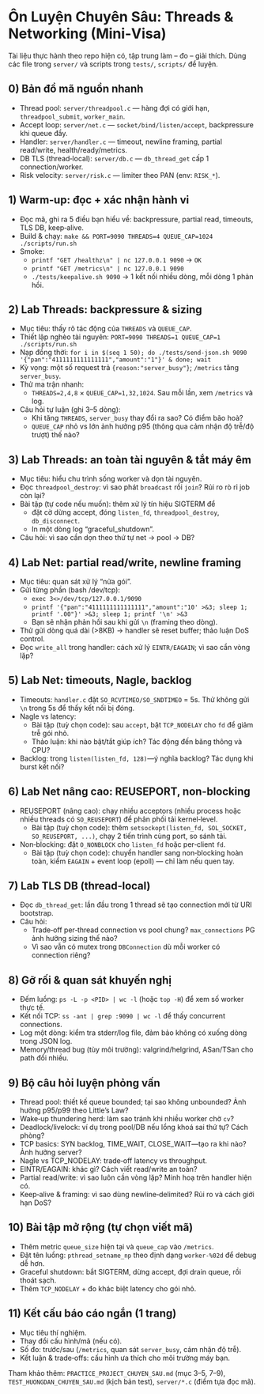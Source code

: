 # Ôn Luyện Chuyên Sâu: Threads & Networking (Mini‑Visa)

Tài liệu thực hành theo repo hiện có, tập trung làm – đo – giải thích. Dùng các file trong `server/` và scripts trong `tests/`, `scripts/` để luyện.

## 0) Bản đồ mã nguồn nhanh
- Thread pool: `server/threadpool.c` — hàng đợi có giới hạn, `threadpool_submit`, `worker_main`.
- Accept loop: `server/net.c` — `socket/bind/listen/accept`, backpressure khi queue đầy.
- Handler: `server/handler.c` — timeout, newline framing, partial read/write, health/ready/metrics.
- DB TLS (thread‑local): `server/db.c` — `db_thread_get` cấp 1 connection/worker.
- Risk velocity: `server/risk.c` — limiter theo PAN (env: `RISK_*`).

## 1) Warm‑up: đọc + xác nhận hành vi
- Đọc mã, ghi ra 5 điều bạn hiểu về: backpressure, partial read, timeouts, TLS DB, keep‑alive.
- Build & chạy: `make && PORT=9090 THREADS=4 QUEUE_CAP=1024 ./scripts/run.sh`
- Smoke:
  - `printf "GET /healthz\n" | nc 127.0.0.1 9090` → `OK`
  - `printf "GET /metrics\n" | nc 127.0.0.1 9090`
  - `./tests/keepalive.sh 9090` → 1 kết nối nhiều dòng, mỗi dòng 1 phản hồi.

## 2) Lab Threads: backpressure & sizing
- Mục tiêu: thấy rõ tác động của `THREADS` và `QUEUE_CAP`.
- Thiết lập nghèo tài nguyên: `PORT=9090 THREADS=1 QUEUE_CAP=1 ./scripts/run.sh`
- Nạp đồng thời: `for i in $(seq 1 50); do ./tests/send-json.sh 9090 '{"pan":"4111111111111111","amount":"1"}' & done; wait`
- Kỳ vọng: một số request trả `{reason:"server_busy"}`; `/metrics` tăng `server_busy`.
- Thử ma trận nhanh:
  - `THREADS=2,4,8` × `QUEUE_CAP=1,32,1024`. Sau mỗi lần, xem `/metrics` và log.
- Câu hỏi tự luận (ghi 3–5 dòng):
  - Khi tăng `THREADS`, `server_busy` thay đổi ra sao? Có điểm bão hoà?
  - `QUEUE_CAP` nhỏ vs lớn ảnh hưởng p95 (thông qua cảm nhận độ trễ/độ trượt) thế nào?

## 3) Lab Threads: an toàn tài nguyên & tắt máy êm
- Mục tiêu: hiểu chu trình sống worker và dọn tài nguyên.
- Đọc `threadpool_destroy`: vì sao phát `broadcast` rồi `join`? Rủi ro rò rỉ job còn lại?
- Bài tập (tự code nếu muốn): thêm xử lý tín hiệu SIGTERM để
  - đặt cờ dừng accept, đóng `listen_fd`, `threadpool_destroy`, `db_disconnect`.
  - In một dòng log “graceful_shutdown”.
- Câu hỏi: vì sao cần dọn theo thứ tự net → pool → DB?

## 4) Lab Net: partial read/write, newline framing
- Mục tiêu: quan sát xử lý “nửa gói”.
- Gửi từng phần (bash /dev/tcp):
  - `exec 3<>/dev/tcp/127.0.0.1/9090`
  - `printf '{"pan":"4111111111111111","amount":"10' >&3; sleep 1; printf '.00"}' >&3; sleep 1; printf '\n' >&3`
  - Bạn sẽ nhận phản hồi sau khi gửi `\n` (framing theo dòng).
- Thử gửi dòng quá dài (>8KB) → handler sẽ reset buffer; thảo luận DoS control.
- Đọc `write_all` trong handler: cách xử lý `EINTR/EAGAIN`; vì sao cần vòng lặp?

## 5) Lab Net: timeouts, Nagle, backlog
- Timeouts: `handler.c` đặt `SO_RCVTIMEO/SO_SNDTIMEO` = 5s. Thử không gửi `\n` trong 5s để thấy kết nối bị đóng.
- Nagle vs latency:
  - Bài tập (tuỳ chọn code): sau `accept`, bật `TCP_NODELAY` cho `fd` để giảm trễ gói nhỏ.
  - Thảo luận: khi nào bật/tắt giúp ích? Tác động đến băng thông và CPU?
- Backlog: trong `listen(listen_fd, 128)`—ý nghĩa backlog? Tác dụng khi burst kết nối?

## 6) Lab Net nâng cao: REUSEPORT, non‑blocking
- REUSEPORT (nâng cao): chạy nhiều acceptors (nhiều process hoặc nhiều threads có `SO_REUSEPORT`) để phân phối tải kernel‑level.
  - Bài tập (tuỳ chọn code): thêm `setsockopt(listen_fd, SOL_SOCKET, SO_REUSEPORT, ...)`, chạy 2 tiến trình cùng port, so sánh tải.
- Non‑blocking: đặt `O_NONBLOCK` cho `listen_fd` hoặc per‑client `fd`.
  - Bài tập (tuỳ chọn code): chuyển handler sang non‑blocking hoàn toàn, kiểm `EAGAIN` + event loop (epoll) — chỉ làm nếu quen tay.

## 7) Lab TLS DB (thread‑local)
- Đọc `db_thread_get`: lần đầu trong 1 thread sẽ tạo connection mới từ URI bootstrap.
- Câu hỏi:
  - Trade‑off per‑thread connection vs pool chung? `max_connections` PG ảnh hưởng sizing thế nào?
  - Vì sao vẫn có mutex trong `DBConnection` dù mỗi worker có connection riêng?

## 8) Gỡ rối & quan sát khuyến nghị
- Đếm luồng: `ps -L -p <PID> | wc -l` (hoặc `top -H`) để xem số worker thực tế.
- Kết nối TCP: `ss -ant | grep :9090 | wc -l` để thấy concurrent connections.
- Log một dòng: kiểm tra stderr/log file, đảm bảo không có xuống dòng trong JSON log.
- Memory/thread bug (tùy môi trường): valgrind/helgrind, ASan/TSan cho path đổi nhiều.

## 9) Bộ câu hỏi luyện phỏng vấn
- Thread pool: thiết kế queue bounded; tại sao không unbounded? Ảnh hưởng p95/p99 theo Little’s Law?
- Wake‑up thundering herd: làm sao tránh khi nhiều worker chờ `cv`?
- Deadlock/livelock: ví dụ trong pool/DB nếu lồng khoá sai thứ tự? Cách phòng?
- TCP basics: SYN backlog, TIME_WAIT, CLOSE_WAIT—tạo ra khi nào? Ảnh hưởng server?
- Nagle vs TCP_NODELAY: trade‑off latency vs throughput.
- EINTR/EAGAIN: khác gì? Cách viết read/write an toàn?
- Partial read/write: vì sao luôn cần vòng lặp? Minh hoạ trên handler hiện có.
- Keep‑alive & framing: vì sao dùng newline‑delimited? Rủi ro và cách giới hạn DoS?

## 10) Bài tập mở rộng (tự chọn viết mã)
- Thêm metric `queue_size` hiện tại và `queue_cap` vào `/metrics`.
- Đặt tên luồng: `pthread_setname_np` theo định dạng `worker-%02d` để debug dễ hơn.
- Graceful shutdown: bắt SIGTERM, dừng accept, đợi drain queue, rồi thoát sạch.
- Thêm `TCP_NODELAY` + đo khác biệt latency cho gói nhỏ.

## 11) Kết cấu báo cáo ngắn (1 trang)
- Mục tiêu thí nghiệm.
- Thay đổi cấu hình/mã (nếu có).
- Số đo: trước/sau (`/metrics`, quan sát `server_busy`, cảm nhận độ trễ).
- Kết luận & trade‑offs: cấu hình ưa thích cho môi trường máy bạn.

Tham khảo thêm: `PRACTICE_PROJECT_CHUYEN_SAU.md` (mục 3–5, 7–9), `TEST_HUONGDAN_CHUYEN_SAU.md` (kịch bản test), `server/*.c` (điểm tựa đọc mã).

